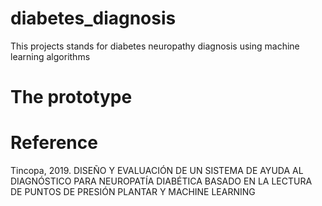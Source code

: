 # diabetes_diagnosis
This projects stands for diabetes neuropathy diagnosis using machine learning algorithms

# The prototype


# Reference
Tincopa, 2019. DISEÑO Y EVALUACIÓN DE UN SISTEMA DE AYUDA AL DIAGNÓSTICO PARA NEUROPATÍA DIABÉTICA BASADO EN LA LECTURA DE PUNTOS DE PRESIÓN PLANTAR Y MACHINE LEARNING
